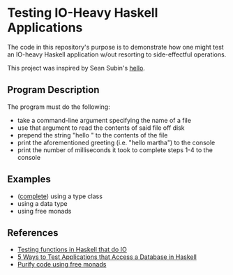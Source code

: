 # Testing IO-Heavy Haskell Applications

The code in this repository's purpose is to demonstrate how one might test an
IO-heavy Haskell application w/out resorting to side-effectful operations.

This project was inspired by Sean Subin's [hello](https://github.com/SeanShubin/hello).

## Program Description

The program must do the following:

* take a command-line argument specifying the name of a file
* use that argument to read the contents of said file off disk
* prepend the string "hello " to the contents of the file
* print the aforementioned greeting (i.e. "hello martha") to the console
* print the number of milliseconds it took to complete steps 1-4 to the console

## Examples

* ([complete](https://github.com/laser/haskell-testing-stubbing-io/tree/master/type-class)) using a type class
* using a data type
* using free monads

## References

* [Testing functions in Haskell that do IO](http://stackoverflow.com/a/7374754)
* [5 Ways to Test Applications that Access a Database in Haskell](http://functor.tokyo/blog/2015-11-20-testing-db-access)
* [Purify code using free monads](http://www.haskellforall.com/2012/07/purify-code-using-free-monads.html)
